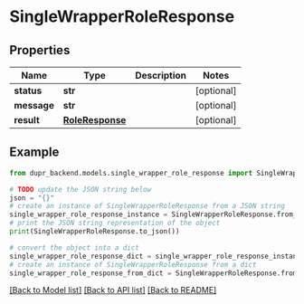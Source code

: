 # SingleWrapperRoleResponse


## Properties

Name | Type | Description | Notes
------------ | ------------- | ------------- | -------------
**status** | **str** |  | [optional] 
**message** | **str** |  | [optional] 
**result** | [**RoleResponse**](RoleResponse.md) |  | [optional] 

## Example

```python
from dupr_backend.models.single_wrapper_role_response import SingleWrapperRoleResponse

# TODO update the JSON string below
json = "{}"
# create an instance of SingleWrapperRoleResponse from a JSON string
single_wrapper_role_response_instance = SingleWrapperRoleResponse.from_json(json)
# print the JSON string representation of the object
print(SingleWrapperRoleResponse.to_json())

# convert the object into a dict
single_wrapper_role_response_dict = single_wrapper_role_response_instance.to_dict()
# create an instance of SingleWrapperRoleResponse from a dict
single_wrapper_role_response_from_dict = SingleWrapperRoleResponse.from_dict(single_wrapper_role_response_dict)
```
[[Back to Model list]](../README.md#documentation-for-models) [[Back to API list]](../README.md#documentation-for-api-endpoints) [[Back to README]](../README.md)


